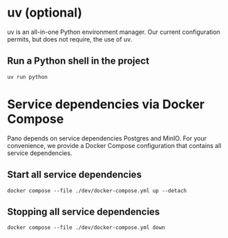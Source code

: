 # uv (optional)

uv is an all-in-one Python environment manager.
Our current configuration permits, but does not require, the use of uv.

## Run a Python shell in the project

```
uv run python
```

# Service dependencies via Docker Compose

Pano depends on service dependencies Postgres and MinIO.
For your convenience, we provide a Docker Compose configuration that contains all service dependencies.

## Start all service dependencies

```
docker compose --file ./dev/docker-compose.yml up --detach
```

## Stopping all service dependencies

```
docker compose --file ./dev/docker-compose.yml down
```
